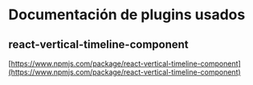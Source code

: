 # Documentación de plugins usados

## react-vertical-timeline-component

[https://www.npmjs.com/package/react-vertical-timeline-component](https://www.npmjs.com/package/react-vertical-timeline-component)